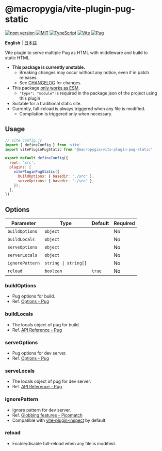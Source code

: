# @macropygia/vite-plugin-pug-static

[![npm version](https://img.shields.io/npm/v/@macropygia/vite-plugin-pug-static.svg?style=flat-square)](https://www.npmjs.com/package/@macropygia/vite-plugin-pug-static)
[![MIT](https://img.shields.io/npm/l/@macropygia/vite-plugin-pug-static?style=flat-square)](./LICENSE)
[![TypeScript](https://img.shields.io/badge/TypeScript-3178c6?style=flat-square&logo=typescript&logoColor=white)](https://www.typescriptlang.org/)
[![Vite](https://img.shields.io/badge/Vite-646cff?style=flat-square&logo=Vite&logoColor=white)](https://vitejs.dev/)
[![Pug](https://img.shields.io/badge/Pug-a86454?style=flat-square&logo=pug&logoColor=white)](https://pugjs.org/)

**English** | [日本語](README.ja_JP.md)

Vite plugin to serve multiple Pug as HTML with middleware and build to static HTML.

- **This package is currently unstable.**
    - Breaking changes may occur without any notice, even if in patch releases.
    - See [CHANGELOG](CHANGELOG.md) for changes.
- This package [only works as ESM](https://gist.github.com/sindresorhus/a39789f98801d908bbc7ff3ecc99d99c).
    - `"type": "module"` is required in the package.json of the project using this plugin
- Suitable for a traditional static site.
- Currently, full-reload is always triggered when any file is modified.
    - Compilation is triggered only when necessary.

## Usage

```js
// vite.config.js
import { defineConfig } from 'vite'
import vitePluginPugStatic from '@macropygia/vite-plugin-pug-static'

export default defineConfig({
  root: 'src',
  plugins: [
    vitePluginPugStatic({
      buildOptions: { basedir: "./src" },
      serveOptions: { basedir: "./src" },
    }),
  ],
})
```

## Options

| Parameter       | Type                 | Default | Required |
| --------------- | -------------------- | ------- | -------- |
| `buildOptions`  | `object`             |         | No       |
| `buildLocals`   | `object`             |         | No       |
| `serveOptions`  | `object`             |         | No       |
| `serverLocals`  | `object`             |         | No       |
| `ignorePattern` | `string \| string[]` |         | No       |
| `reload`        | `boolean`            | `true`  | No       |

### buildOptions

- Pug options for build.
- Ref. [Options - Pug](https://pugjs.org/api/reference.html#options)

### buildLocals

- The locals object of pug for build.
- Ref. [API Reference - Pug](https://pugjs.org/api/reference.html#pugcompilesource-options)

### serveOptions

- Pug options for dev server.
- Ref. [Options - Pug](https://pugjs.org/api/reference.html#options)

### serveLocals

- The locals object of pug for dev server.
- Ref. [API Reference - Pug](https://pugjs.org/api/reference.html#pugcompilesource-options)

### ignorePattern

- Ignore pattern for dev server.
- Ref. [Globbing features - Picomatch](https://github.com/micromatch/picomatch#globbing-features)
- Compatible with [vite-plugin-inspect](https://www.npmjs.com/package/vite-plugin-inspect) by default.

### reload

- Enable/disable full-reload when any file is modified.
